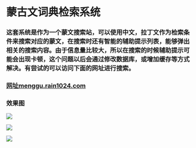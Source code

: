 # 蒙古文词典检索系统

### 这套系统是作为一个蒙文搜索站，可以使用中文，拉丁文作为检索条件来搜索对应的蒙文，在搜索时还有智能的辅助提示列表，能够弹出相关的搜索内容。由于信息量比较大，所以在搜索的时候辅助提示可能会出现卡顿，这个问题以后会通过修改数据库，或增加缓存等方式解决。有尝试的可以访问下面的网址进行搜索。

### [ 网址menggu.rain1024.com](http://menggu.rain1024.com)

### 效果图

![](http://blog-1252406596.costj.myqcloud.com/blog/php/php31.jpg)

![](http://blog-1252406596.costj.myqcloud.com/blog/php/php32.jpg)

![](http://blog-1252406596.costj.myqcloud.com/blog/php/php33.jpg)